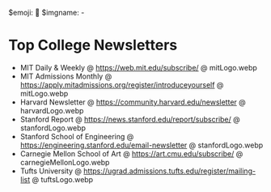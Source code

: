 $emoji: 📃
$imgname: -

# Top College Newsletters

- MIT Daily & Weekly @ https://web.mit.edu/subscribe/ @ mitLogo.webp
- MIT Admissions Monthly @ https://apply.mitadmissions.org/register/introduceyourself @ mitLogo.webp
- Harvard Newsletter @ https://community.harvard.edu/newsletter @ harvardLogo.webp
- Stanford Report @ https://news.stanford.edu/report/subscribe/ @ stanfordLogo.webp
- Stanford School of Engineering @ https://engineering.stanford.edu/email-newsletter @ stanfordLogo.webp
- Carnegie Mellon School of Art @ https://art.cmu.edu/subscribe/ @ carnegieMellonLogo.webp
- Tufts University @ https://ugrad.admissions.tufts.edu/register/mailing-list @ tuftsLogo.webp